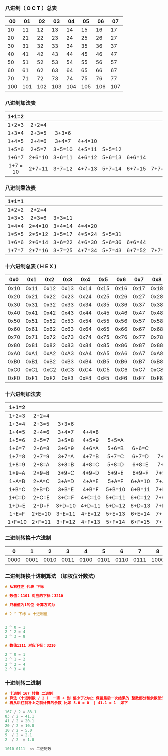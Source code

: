 ### 八进制（ O  C   T ）总表

| 00   | 01   | 02   | 03   | 04   | 05   | 06   | 07   |
| ---- | ---- | ---- | ---- | ---- | ---- | ---- | ---- |
| 10   | 11   | 12   | 13   | 14   | 15   | 16   | 17   |
| 20   | 21   | 22   | 23   | 24   | 25   | 26   | 27   |
| 30   | 31   | 32   | 33   | 34   | 35   | 36   | 37   |
| 40   | 41   | 42   | 43   | 44   | 45   | 46   | 47   |
| 50   | 51   | 52   | 53   | 54   | 55   | 56   | 57   |
| 60   | 61   | 62   | 63   | 64   | 65   | 66   | 67   |
| 70   | 71   | 72   | 73   | 74   | 75   | 76   | 77   |
| 100  | 101  | 102  | 103  | 104  | 105  | 106  | 107  |

### 八进制加法表

|  1+1=2   |        |        |        |        |        |        |
| :------: | :----: | :----: | :----: | :----: | :----: | :----: |
|  1+2=3   | 2+2=4  |        |        |        |        |        |
|  1+3=4   | 2+3=5  | 3+3=6  |        |        |        |        |
|  1+4=5   | 2+4=6  | 3+4=7  | 4+4=10 |        |        |        |
|  1+5=6   | 2+5=7  | 3+5=10 | 4+5=11 | 5+5=12 |        |        |
|  1+6=7   | 2+6=10 | 3+6=11 | 4+6=12 | 5+6=13 | 6+6=14 |        |
| 1+7 = 10 | 2+7=11 | 3+7=12 | 4+7=13 | 5+7=14 | 6+7=15 | 7+7=16 |

### 八进制乘法表

| 1*1=1 |        |        |        |        |        |        |
| :---: | :----: | :----: | :----: | :----: | :----: | :----: |
| 1*2=2 | 2*2=4  |        |        |        |        |        |
| 1*3=3 | 2*3=6  | 3*3=11 |        |        |        |        |
| 1*4=4 | 2*4=10 | 3*4=14 | 4*4=20 |        |        |        |
| 1*5=5 | 2*5=12 | 3*5=17 | 4*5=24 | 5*5=31 |        |        |
| 1*6=6 | 2*6=14 | 3*6=22 | 4*6=30 | 5*6=36 | 6*6=44 |        |
| 1*7=7 | 2*7=16 | 3*7=25 | 4*7=34 | 5*7=43 | 6*7=52 | 7*7=61 |



### 十六进制总表 ( H E X )

| 0x0  | 0x1  | 0x2  | 0x3  | 0x4  | 0x5  | 0x6  | 0x7  | 0x8  | 0x9  | 0xA  | 0xB  | 0xC  | 0xD  | 0xE  | 0xF  |
| :--: | :--: | :--: | :--: | :--: | :--: | :--: | :--: | :--: | :--: | :--: | :--: | :--: | :--: | :--: | :--: |
| 0x10 | 0x11 | 0x12 | 0x13 | 0x14 | 0x15 | 0x16 | 0x17 | 0x18 | 0x19 | 0x1A | 0x1B | 0x1C | 0x1D | 0x1E | 0x1F |
| 0x20 | 0x21 | 0x22 | 0x23 | 0x24 | 0x25 | 0x26 | 0x27 | 0x28 | 0x29 | 02xA | 0x2B | 0x2C | 0x2D | 0x2E | 0x2F |
| 0x30 | 0x31 | 0x32 | 0x33 | 0x34 | 0x35 | 0x36 | 0x37 | 0x38 | 0x39 | 0x3A | 0x3B | 0x3C | 0x3D | 0x3E | 0x3F |
| 0x40 | 0x41 | 0x42 | 0x43 | 0x44 | 0x45 | 0x46 | 0x47 | 0x48 | 0x49 | 0x4A | 0x4B | 0x4C | 0x4D | 0x4E | 0x4F |
| 0x50 | 0x51 | 0x52 | 0x53 | 0x54 | 0x55 | 0x56 | 0x57 | 0x58 | 0x59 | 0x5A | 0x5B | 0x5C | 0x5D | 0x5E | 0x5F |
| 0x60 | 0x61 | 0x62 | 0x63 | 0x64 | 0x65 | 0x66 | 0x67 | 0x68 | 0x69 | 0x6A | 0x6B | 0x6C | 0x6D | 0x6E | 0x6F |
| 0x70 | 0x71 | 0x72 | 0x73 | 0x74 | 0x75 | 0x76 | 0x77 | 0x78 | 0x79 | 0x7A | 0x7B | 0x7C | 0x7D | 0x7E | 0x7F |
| 0x80 | 0x81 | 0x82 | 0x83 | 0x84 | 0x85 | 0x86 | 0x87 | 0x88 | 0x89 | 0x9A | 0x9B | 0x9C | 0x9D | 0x9E | 0x9F |
| 0xA0 | 0xA1 | 0xA2 | 0xA3 | 0xA4 | 0xA5 | 0xA6 | 0xA7 | 0xA8 | 0xA9 | 0xAA | 0xAB | 0xAC | 0xAD | 0xAE | 0xAF |
| 0xB0 | 0xB1 | 0xB2 | 0xB3 | 0xB4 | 0xB5 | 0xB6 | 0xB7 | 0xB8 | 0xB9 | 0xBA | 0xBB | 0xBC | 0xBD | 0xBE | 0xBF |
| 0xC0 | 0xC1 | 0xC2 | 0xC3 | 0xC4 | 0xC5 | 0xC6 | 0xC7 | 0xC8 | 0xC9 | 0xCA | 0xCB | 0xCC | 0xCD | 0xCE | 0xCF |
| 0xF0 | 0xF1 | 0xF2 | 0xF3 | 0xF4 | 0xF5 | 0xF6 | 0xF7 | 0xF8 | 0xF9 | 0xFA | 0xFB | 0xFC | 0xFD | 0xFE | 0xFF |



### 十六进制加法表

| 1+1=2  |        |        |        |        |        |        |        |        |        |        |        |        |        |        |
| :----: | :----: | :----: | :----: | :----: | :----: | :----: | :----: | :----: | ------ | :----: | ------ | :----: | :----: | :----: |
| 1+2=3  | 2+2=4  |        |        |        |        |        |        |        |        |        |        |        |        |        |
| 1+3=4  | 2+3=5  | 3+3=6  |        |        |        |        |        |        |        |        |        |        |        |        |
| 1+4=5  | 2+4=6  | 3+4=7  | 4+4=8  |        |        |        |        |        |        |        |        |        |        |        |
| 1+5=6  | 2+5=7  | 3+5=8  | 4+5=9  | 5+5=A  |        |        |        |        |        |        |        |        |        |        |
| 1+6=7  | 2+6=8  | 3+6=9  | 4+6=A  | 5+6=B  | 6+6=C  |        |        |        |        |        |        |        |        |        |
| 1+7=8  | 2+7=9  | 3+7=A  | 4+7=B  | 5+7=C  | 6+7=D  | 7+7=E  |        |        |        |        |        |        |        |        |
| 1+8=9  | 2+8=A  | 3+8=B  | 4+8=C  | 5+8=D  | 6+8=E  | 7+8=F  | 8+8=10 |        |        |        |        |        |        |        |
| 1+9=A  | 2+9=B  | 3+9=C  | 4+9=D  | 5+9=E  | 6+9=F  | 7+9=10 | 8+9=11 | 9+9=12 |        |        |        |        |        |        |
| 1+A=B  | 2+A=C  | 3+A=D  | 4+A=E  | 5+A=F  | 6+A=10 | 7+A=11 | 8+A=12 | 9+A=13 | A+A=14 |        |        |        |        |        |
| 1+B=C  | 2+B=D  | 3+B=E  | 4+B=F  | 5+B=10 | 6+B=11 | 7+B=12 | 8+B=13 | 9+B=14 | A+B=15 | B+B=16 |        |        |        |        |
| 1+C=D  | 2+C=E  | 3+C=F  | 4+C=10 | 5+C=11 | 6+C=12 | 7+C=13 | 8+C=14 | 9+C=15 | A+C=16 | B+C=17 | C+C=18 |        |        |        |
| 1+D=E  | 2+D=F  | 3+D=10 | 4+D=11 | 5+D=12 | 6+D=13 | 7+D=14 | 8+D=15 | 9+D=16 | A+D=17 | B+D=18 | C+D=19 | D+D=1A |        |        |
| 1+E=F  | 2+E=10 | 3+E=11 | 4+E=12 | 5+E=13 | 6+E=14 | 7+E=15 | 8+E=16 | 9+E=17 | A+E=18 | B+E=19 | C+E=1A | D+E=1B | E+E=1C |        |
| 1+F=10 | 2+F=11 | 3+F=12 | 4+F=13 | 5+F=14 | 6+F=15 | 7+F=16 | 8+F=17 | 9+F=18 | A+F=19 | B+F=1A | C+F=1B | D+F=1C | E+F=1D | F+F=1E |



 ### 二进制转换十六进制

| 0    | 1    | 2    | 3    | 4    | 5    | 6    | 7    | 8    | 9    | A    | B    | C    | D    | E    | F    |
| ---- | ---- | ---- | ---- | ---- | ---- | ---- | ---- | ---- | ---- | ---- | ---- | ---- | ---- | ---- | ---- |
| 0000 | 0001 | 0010 | 0011 | 0100 | 0101 | 0110 | 0111 | 1000 | 1001 | 1010 | 1011 | 1100 | 1101 | 1110 | 1111 |



### 二进制转换十进制算法 （加权位计数法)

```c
# 从右往左 代表 下标

# 数值：1101 对应的下标：3210

# 只看值为1的位 计算方式为  

# 2 ^ 下标 = 十进制值 


2 ^ 0 = 1
2 ^ 2 = 4
2 ^ 3 = 8

# 数值1111 对应下标：3210

2 ^ 0 = 1
2 ^ 1 = 2
2 ^ 2 = 4
2 ^ 3 = 8

```

### 十进制转二进制

```c
# 十进制 167 转换 二进制 
# 算法（十进制数 / 2 ） 一直 ÷ 到 值小于2为止 保留最后一次结果的 整数部分和余数部分 例如 1.0 = 10  
# 再从后往前补上之前计算的余数 比如 5.0 = 0  | 41.1 = 1  如下

167 / 2 = 83.1
83 / 2 = 41.1
41 / 2 = 20.1
20 / 2 = 10.0
10 / 2 = 5.0
5  / 2 = 2.1
2  / 2  = 1.0

1010 0111  << 二进制数
```

